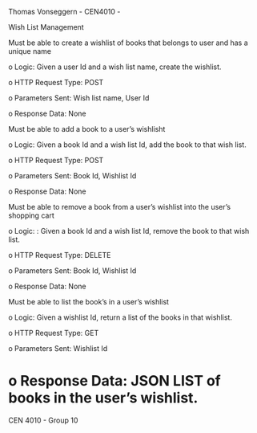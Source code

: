 
Thomas Vonseggern - CEN4010 -

Wish List Management

 Must be able to create a wishlist of books that belongs to user and has a unique name
 
o Logic: Given a user Id and a wish list name, create the wishlist.

o HTTP Request Type: POST

o Parameters Sent: Wish list name, User Id

o Response Data: None

 Must be able to add a book to a user’s wishlisht
 
o Logic: Given a book Id and a wish list Id, add the book to that wish list.

o HTTP Request Type: POST

o Parameters Sent: Book Id, Wishlist Id

o Response Data: None

 Must be able to remove a book from a user’s wishlist into the user’s shopping cart
 
o Logic: : Given a book Id and a wish list Id, remove the book to that wish list.

o HTTP Request Type: DELETE

o Parameters Sent: Book Id, Wishlist Id

o Response Data: None

 Must be able to list the book’s in a user’s wishlist
 
o Logic: Given a wishlist Id, return a list of the books in that wishlist.

o HTTP Request Type: GET

o Parameters Sent: Wishlist Id

o Response Data: JSON LIST of books in the user’s wishlist.
=======
CEN 4010 - Group 10
